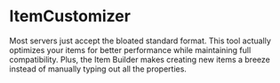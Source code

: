 # ItemCustomizer
Most servers just accept the bloated standard format. This tool actually optimizes your items for better performance while maintaining full compatibility. Plus, the Item Builder makes creating new items a breeze instead of manually typing out all the properties.
